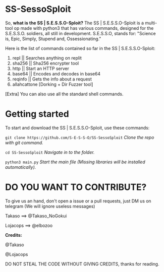 # SS-SessoSploit

So, **what is the SS | S.E.S.S.O-Sploit?**
The SS | S.E.S.S.O-Sploit is a multi-tool op made with python3 that has various commands, designed for the S.E.S.S.O. soldiers, all still in development.
S.E.S.S.O, stands for: "Science is, Epic, Simply, Stupend and, Ossessionating."

Here is the list of commands contained so far in the SS | S.E.S.S.O-Sploit:
1) repl || Searches anything on replit
2) sha256 || Sha256 encrypter tool
3) http || Start an HTTP server
4) base64 || Encodes and decodes in base64
5) reqinfo || Gets the info about a request
6) allahcattone [Dorking + Dir Fuzzer tool]

[Extra] You can also use all the standard shell commands.

# Getting started

To start and download the SS | S.E.S.S.O-Sploit, use these commands:

`git clone https://github.com/S-E-S-S-O/SS-SessoSploit` _Clone the repo with git command._

`cd SS-SessoSploit` _Navigate in to the folder._

`python3 main.py` _Start the main file (Missing libraries will be installed automatically)._

# DO YOU WANT TO CONTRIBUTE?
To give us an hand, don't open a issue or a pull requests, just DM us on telegram (We will ignore useless messages)

Takaso ==> @Takaso_NoGokui

Lojacops ==> @elbozoo

**Credits:**

@Takaso

@Lojacops

DO NOT STEAL THE CODE WITHOUT GIVING CREDITS, thanks for reading.
